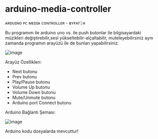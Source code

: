 # arduino-media-controller
ᴀʀᴅᴜɪɴᴏ ᴘᴄ ᴍᴇᴅɪᴀ ᴄᴏɴᴛʀᴏʟʟᴇʀ - ʙʏғᴀᴛ𝟷ʜ

   Bu programım ile arduino uno vs. ile push butonlar ile bilgisayardaki müzikleri değiştirebilir,sesi yükseltebilir-alçaltabilir,
muteleyebilirsiniz aynı zamanda programın arayüzü ile de bunları yapabilirsiniz.


![image](https://user-images.githubusercontent.com/94632604/184693992-c4077046-8cfc-471b-9af2-281d6d121b17.png)

Arayüz Özellikleri:
- Next butonu
- Prev butonu
- Play/Pause butonu
- Volume Up butonu
- Volume Down butonu
- Mute/Unmute butonu
- Arduino port Connect butonu


Arduino Bağlantı Şeması:

![image](https://user-images.githubusercontent.com/94632604/184694793-ecb3d3a0-eb7f-44bc-a1ea-5c00293fe5d8.png)

Arduino kodu dosyalarda mevcuttur!
